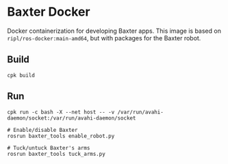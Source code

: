 # Baxter Docker

Docker containerization for developing Baxter apps. This image is based on `ripl/ros-docker:main-amd64`, but with packages for the Baxter robot.

## Build

    cpk build

## Run

    cpk run -c bash -X --net host -- -v /var/run/avahi-daemon/socket:/var/run/avahi-daemon/socket
    
    # Enable/disable Baxter
    rosrun baxter_tools enable_robot.py

    # Tuck/untuck Baxter's arms
    rosrun baxter_tools tuck_arms.py
